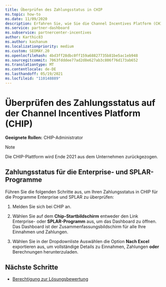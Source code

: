 ```yaml
---
title: Überprüfen des Zahlungsstatus in CHIP
ms.topic: how-to
ms.date: 11/09/2020
description: Erfahren Sie, wie Sie die Channel Incentives Platform (CHIP) verwenden, um den Zahlungsstatus zu überprüfen. Beachten Sie, dass CHIP Ende 2021 zurückgezogen wird.
ms.service: partner-dashboard
ms.subservice: partnercenter-incentives
author: Karthic83
ms.author: kashanum
ms.localizationpriority: medium
ms.custom: SEOMAY.20
ms.openlocfilehash: 4bd3ff28dbc0ff159a68827735b81be5ac1eb948
ms.sourcegitcommit: 7063fdddee77ad2d8e627ab3c806f76d173ab652
ms.translationtype: MT
ms.contentlocale: de-DE
ms.lasthandoff: 05/19/2021
ms.locfileid: "110148889"
---
```

# <a name="check-payment-status-in-the-channel-incentives-platform-chip"></a>Überprüfen des Zahlungsstatus auf der Channel Incentives Platform (CHIP)

**Geeignete Rollen:** CHIP-Administrator

>[!NOTE]
>Die CHIP-Plattform wird Ende 2021 aus dem Unternehmen zurückgezogen.

## <a name="payment-status-for-the-enterprise-and-splar-programs"></a>Zahlungsstatus für die Enterprise- und SPLAR-Programme

Führen Sie die folgenden Schritte aus, um Ihren Zahlungsstatus in CHIP für die Programme Enterprise und SPLAR zu überprüfen:

1. Melden Sie sich bei CHIP an.
 
1. Wählen Sie auf dem **Chip-Startbildschirm** entweder den Link Enterprise- oder **SPLAR-Programm** aus, um das Dashboard zu öffnen. Das Dashboard ist der Zusammenfassungsbildschirm für alle Ihre Einnahmen und Zahlungen.
 
1. Wählen Sie in der Dropdownliste Auswählen die Option  **Nach Excel** exportieren aus, um vollständige Details zu Einnahmen, Zahlungen **oder** Berechnungen herunterzuladen.

## <a name="next-steps"></a>Nächste Schritte

- [Berechtigung zur Lösungsbewertung](chip-solution-assessment.md) 
